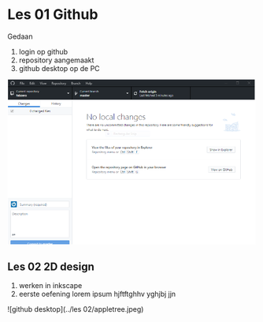 # Les 01 Github

Gedaan

1. login op github
2. repository aangemaakt
3. github desktop op de PC

![github desktop](gitdesktop.PNG)

## Les 02 2D design

1. werken in inkscape
2. eerste oefening 
lorem ipsum hjftftghhv
yghjbj
jjn

![github desktop](../les 02/appletree.jpeg)



